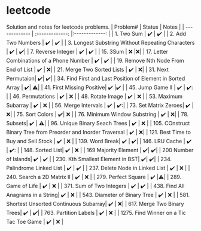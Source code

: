 # leetcode
Solution and notes for leetcode problems.
| Problem#  | Status | Notes |
| ------------- | :-------------: |:-------------: |
| 1. Two Sum  | :heavy_check_mark:  | :heavy_check_mark: |
| 2. Add Two Numbers  | :heavy_check_mark:  | :heavy_check_mark: |
| 3. Longest Substring Without  Repeating Characters | :heavy_check_mark: | :heavy_check_mark:|
| 7. Reverse Integer | :heavy_check_mark: | :heavy_check_mark: |
| 15. 3Sum | :x: |:x:|
| 17. Letter Combinations of a Phone Number | :heavy_check_mark: | :heavy_check_mark: |
| 19. Remove Nth Node From End of List | ✔️ | :x:|
| 21. Merge Two Sorted Lists | :heavy_check_mark: | :x:|
| 31. Next Permutaion| ✔️| ✔️|
| 34. Find First and Last Position of Element in Sorted Array | ✔️| ⚠️|
| 41. First Missing Positive| ✔️ |✔️ |
| 45. Jump Game II | :heavy_check_mark: | ✔️: | 
| 46. Permutations | :heavy_check_mark: | :x: |
| 48. Rotate Image | ✔️ | :x: |
| 53. Maximum Subarray | :heavy_check_mark: | :x: |
| 56. Merge Intervals | ✔️ | ✔️:|
| 73. Set Matrix Zeroes| ✔️ | :x:|
| 75. Sort Colors | :heavy_check_mark:| :x: |
| 76. Minimum Window Substring | :heavy_check_mark: | :x:|
| 78. Subsets| ✔️ | ⚠️|
| 96. Unique Binary Seach Trees | :heavy_check_mark: | :x: |
| 105. COnstruct Binary Tree from Preorder and Inorder Traversal | :heavy_check_mark: | :x:|
| 121. Best Time to Buy and Sell Stock | :heavy_check_mark: | :x: |
| 139. Word Break| ✔️ | ✔️|
| 146. LRU Cache | :heavy_check_mark: | ✔️: |
| 148. Sorted List| :heavy_check_mark: | :x: |
| 169 Majority Element | ✔️| ✔️|
| 200 Number of Islands| ✔️ | ✔️ | 
| 230. Kth Smallest Element in BST| ✔️| ✔️|
| 234. Palindrome Linked List | ✔️ | ✔️ |
| 237. Delete Node in Linked List | ✔️ | :x: |
| 240. Search a 2D Matrix II | :heavy_check_mark: | :x: | 
| 279. Perfect Square | ✔️ |:warning:|
| 289. Game of Life | ✔️ | :x: |
| 371. Sum of Two Integers | :heavy_check_mark: | :heavy_check_mark: |
| 438. Find All Anagrams in a String| :heavy_check_mark: | :x: | 
| 543. Diameter of Binary Tree | ✔️ | :x: |
| 581. Shortest Unsorted Continuous Subarray| :heavy_check_mark: | :x:|
| 617. Merge Two Binary Trees| ✔️ | ✔️|
| 763. Partition Labels | ✔️ | :x: | 
| 1275. Find Winner on a Tic Tac Toe Game | :heavy_check_mark: | :x: | 


